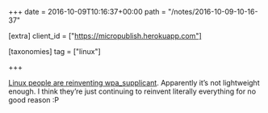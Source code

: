+++
date = 2016-10-09T10:16:37+00:00
path = "/notes/2016-10-09-10-16-37"

[extra]
client_id = ["https://micropublish.herokuapp.com"]

[taxonomies]
tag = ["linux"]

+++

<p><a href="http://www.phoronix.com/scan.php?page=news_item&amp;px=New-Linux-Wireless-Daemon">Linux people are reinventing wpa_supplicant</a>. Apparently it’s not lightweight enough. I think they’re just continuing to reinvent literally everything for no good reason :P</p>